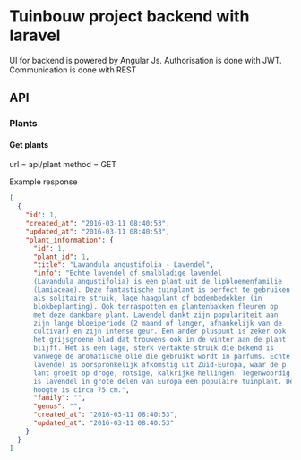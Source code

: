 # Tuinbouw project backend with laravel

UI for backend is powered by Angular Js. Authorisation is done with
JWT. Communication is done with REST

## API

### Plants

#### Get plants

url = api/plant
method = GET

Example response

```json
[
  {
    "id": 1,
    "created_at": "2016-03-11 08:40:53",
    "updated_at": "2016-03-11 08:40:53",
    "plant_information": {
      "id": 1,
      "plant_id": 1,
      "title": "Lavandula angustifolia - Lavendel",
      "info": "Echte lavendel of smalbladige lavendel
      (Lavandula angustifolia) is een plant uit de lipbloemenfamilie
      (Lamiaceae). Deze fantastische tuinplant is perfect te gebruiken
      als solitaire struik, lage haagplant of bodembedekker (in
      blokbeplanting). Ook terraspotten en plantenbakken fleuren op
      met deze dankbare plant. Lavendel dankt zijn populariteit aan
      zijn lange bloeiperiode (2 maand of langer, afhankelijk van de
      cultivar) en zijn intense geur. Een ander pluspunt is zeker ook
      het grijsgroene blad dat trouwens ook in de winter aan de plant
      blijft. Het is een lage, sterk vertakte struik die bekend is
      vanwege de aromatische olie die gebruikt wordt in parfums. Echte
      lavendel is oorspronkelijk afkomstig uit Zuid-Europa, waar de p
      lant groeit op droge, rotsige, kalkrijke hellingen. Tegenwoordig
      is lavendel in grote delen van Europa een populaire tuinplant. De
      hoogte is circa 75 cm.",
      "family": "",
      "genus": "",
      "created_at": "2016-03-11 08:40:53",
      "updated_at": "2016-03-11 08:40:53"
    }
  }
]
```